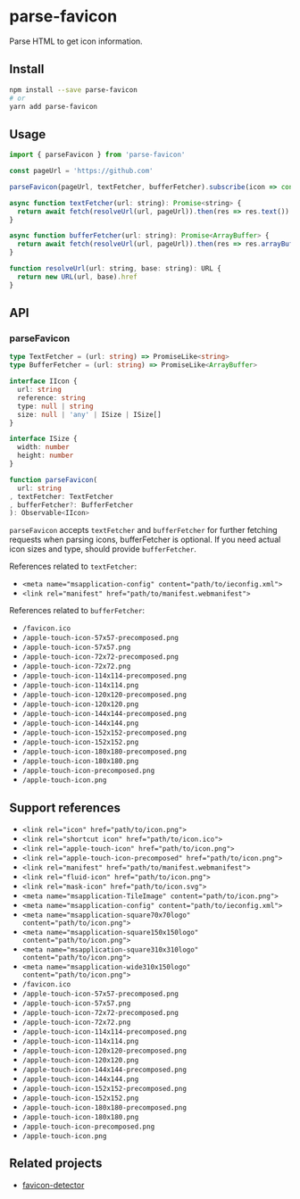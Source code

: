 # parse-favicon
Parse HTML to get icon information.

## Install
```sh
npm install --save parse-favicon
# or
yarn add parse-favicon
```

## Usage
```js
import { parseFavicon } from 'parse-favicon'

const pageUrl = 'https://github.com'

parseFavicon(pageUrl, textFetcher, bufferFetcher).subscribe(icon => console.log(icon))

async function textFetcher(url: string): Promise<string> {
  return await fetch(resolveUrl(url, pageUrl)).then(res => res.text())
}

async function bufferFetcher(url: string): Promise<ArrayBuffer> {
  return await fetch(resolveUrl(url, pageUrl)).then(res => res.arrayBuffer())
}

function resolveUrl(url: string, base: string): URL {
  return new URL(url, base).href
}
```

## API
### parseFavicon
```ts
type TextFetcher = (url: string) => PromiseLike<string>
type BufferFetcher = (url: string) => PromiseLike<ArrayBuffer>

interface IIcon {
  url: string
  reference: string
  type: null | string
  size: null | 'any' | ISize | ISize[]
}

interface ISize {
  width: number
  height: number
}

function parseFavicon(
  url: string
, textFetcher: TextFetcher
, bufferFetcher?: BufferFetcher
): Observable<IIcon>
```

`parseFavicon` accepts `textFetcher` and `bufferFetcher` for further fetching requests when parsing icons, bufferFetcher is optional.
If you need actual icon sizes and type, should provide `bufferFetcher`.

References related to `textFetcher`:
- `<meta name="msapplication-config" content="path/to/ieconfig.xml">`
- `<link rel="manifest" href="path/to/manifest.webmanifest">`

References related to `bufferFetcher`:
- `/favicon.ico`
- `/apple-touch-icon-57x57-precomposed.png`
- `/apple-touch-icon-57x57.png`
- `/apple-touch-icon-72x72-precomposed.png`
- `/apple-touch-icon-72x72.png`
- `/apple-touch-icon-114x114-precomposed.png`
- `/apple-touch-icon-114x114.png`
- `/apple-touch-icon-120x120-precomposed.png`
- `/apple-touch-icon-120x120.png`
- `/apple-touch-icon-144x144-precomposed.png`
- `/apple-touch-icon-144x144.png`
- `/apple-touch-icon-152x152-precomposed.png`
- `/apple-touch-icon-152x152.png`
- `/apple-touch-icon-180x180-precomposed.png`
- `/apple-touch-icon-180x180.png`
- `/apple-touch-icon-precomposed.png`
- `/apple-touch-icon.png`

## Support references
- `<link rel="icon" href="path/to/icon.png">`
- `<link rel="shortcut icon" href="path/to/icon.ico">`
- `<link rel="apple-touch-icon" href="path/to/icon.png">`
- `<link rel="apple-touch-icon-precomposed" href="path/to/icon.png">`
- `<link rel="manifest" href="path/to/manifest.webmanifest">`
- `<link rel="fluid-icon" href="path/to/icon.png">`
- `<link rel="mask-icon" href="path/to/icon.svg">`
- `<meta name="msapplication-TileImage" content="path/to/icon.png">`
- `<meta name="msapplication-config" content="path/to/ieconfig.xml">`
- `<meta name="msapplication-square70x70logo" content="path/to/icon.png">`
- `<meta name="msapplication-square150x150logo" content="path/to/icon.png">`
- `<meta name="msapplication-square310x310logo" content="path/to/icon.png">`
- `<meta name="msapplication-wide310x150logo" content="path/to/icon.png">`
- `/favicon.ico`
- `/apple-touch-icon-57x57-precomposed.png`
- `/apple-touch-icon-57x57.png`
- `/apple-touch-icon-72x72-precomposed.png`
- `/apple-touch-icon-72x72.png`
- `/apple-touch-icon-114x114-precomposed.png`
- `/apple-touch-icon-114x114.png`
- `/apple-touch-icon-120x120-precomposed.png`
- `/apple-touch-icon-120x120.png`
- `/apple-touch-icon-144x144-precomposed.png`
- `/apple-touch-icon-144x144.png`
- `/apple-touch-icon-152x152-precomposed.png`
- `/apple-touch-icon-152x152.png`
- `/apple-touch-icon-180x180-precomposed.png`
- `/apple-touch-icon-180x180.png`
- `/apple-touch-icon-precomposed.png`
- `/apple-touch-icon.png`

## Related projects
- [favicon-detector](https://github.com/BlackGlory/favicon-detector)
